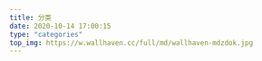 ```yaml
---
title: 分类
date: 2020-10-14 17:00:15
type: "categories"
top_img: https://w.wallhaven.cc/full/md/wallhaven-mdzdok.jpg
---
```

